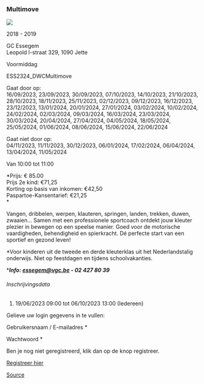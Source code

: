 ### Multimove

![](https://s3-eu-west-1.amazonaws.com/os-kwdo/prod/vgc/images/activity/648c2d8809653_Multimove2.jpg)

2018 - 2019

GC Essegem  
Leopold I-straat 329, 1090 Jette

Voormiddag

ESS2324_DWCMultimove

Gaat door op:  
16/09/2023, 23/09/2023, 30/09/2023, 07/10/2023, 14/10/2023, 21/10/2023, 28/10/2023, 18/11/2023, 25/11/2023, 02/12/2023, 09/12/2023, 16/12/2023, 23/12/2023, 13/01/2024, 20/01/2024, 27/01/2024, 03/02/2024, 10/02/2024, 24/02/2024, 02/03/2024, 09/03/2024, 16/03/2024, 23/03/2024, 30/03/2024, 20/04/2024, 27/04/2024, 04/05/2024, 18/05/2024, 25/05/2024, 01/06/2024, 08/06/2024, 15/06/2024, 22/06/2024

Gaat niet door op:  
04/11/2023, 11/11/2023, 30/12/2023, 06/01/2024, 17/02/2024, 06/04/2024, 13/04/2024, 11/05/2024

Van 10:00 tot 11:00

*Prijs: € 85.00  
Prijs 2e kind: €71,25  
Korting op basis van inkomen: €42,50  
Paspartoe-Kansentarief: €21,25  
*

Vangen, dribbelen, werpen, klauteren, springen, landen, trekken, duwen, zwaaien… Samen met een professionele sportcoach ontdekt jouw kleuter plezier in bewegen op een speelse manier. Goed voor de motorische vaardigheden, behendigheid en spierkracht. Dé perfecte start van een sportief en gezond leven!

*Voor kinderen uit de tweede en derde kleuterklas uit het Nederlandstalig onderwijs. Niet op feestdagen en tijdens schoolvakanties.  
  
****Info: [essegem@vgc.be](http://mailto:essegem@vgc.be/) \- 02 427 80 39***

###### Inschrijvingsdata

1.  19/06/2023 09:00 tot 06/10/2023 13:00 (Iedereen)

Gelieve uw login gegevens in te vullen:

Gebruikersnaam / E-mailadres * 

Wachtwoord * 

  

Ben je nog niet geregistreerd, klik dan op de knop registreer.

[Registreer hier](/registration)

[Source](https://tickets.vgc.be/activity/subscribe/ESS2324_DWCMultimove)